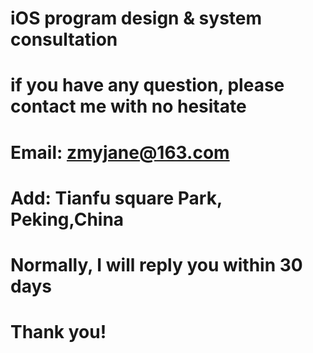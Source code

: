 # iOS program design & system consultation
# if you have any question, please contact me with no hesitate
# Email: zmyjane@163.com
# Add: Tianfu square Park, Peking,China
# Normally, I will reply you within 30 days
# Thank you!



